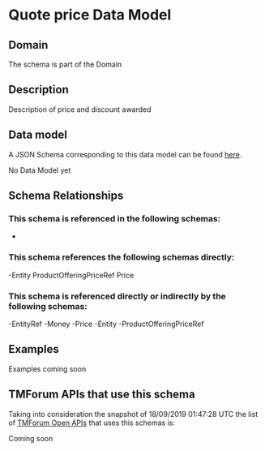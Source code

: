 # Quote price Data Model

## Domain

The  schema is part of the  Domain

## Description

Description of price and discount awarded

## Data model

A JSON Schema corresponding to this data model can be found
[here](https://github.com/tmforum-rand/schemas/blob/master/Customer/QuotePrice.schema.json).

No Data Model yet

## Schema Relationships

### This schema is referenced in the following schemas:

-

### This schema references the following schemas directly:

-Entity
ProductOfferingPriceRef
Price

### This schema is referenced directly or indirectly by the following schemas:

-EntityRef
-Money
-Price
-Entity
-ProductOfferingPriceRef



## Examples

Examples coming soon

## TMForum APIs that use this schema

Taking into consideration the snapshot of 18/09/2019 01:47:28 UTC the list of [TMForum Open APIs](https://www.tmforum.org/open-apis/) that uses this schemas is:

Coming soon